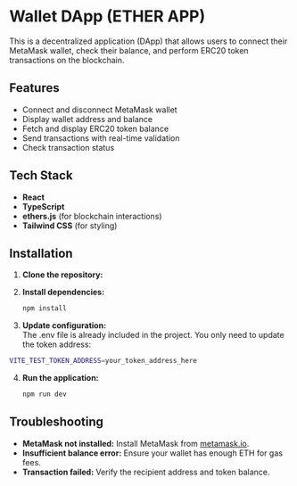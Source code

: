 # Wallet DApp (ETHER APP)

This is a decentralized application (DApp) that allows users to connect their MetaMask wallet, check their balance, and perform ERC20 token transactions on the blockchain.

## Features

- Connect and disconnect MetaMask wallet
- Display wallet address and balance
- Fetch and display ERC20 token balance
- Send transactions with real-time validation
- Check transaction status

## Tech Stack

- **React**
- **TypeScript**
- **ethers.js** (for blockchain interactions)
- **Tailwind CSS** (for styling)

## Installation

1. **Clone the repository:**

2. **Install dependencies:**

   ```sh
   npm install

   ```

3. **Update configuration:**  
   The .env file is already included in the project. You only need to update the token address:

  ```sh
  VITE_TEST_TOKEN_ADDRESS=your_token_address_here
  ```

4. **Run the application:**

   ```sh
   npm run dev

   ```

## Troubleshooting

- **MetaMask not installed:** Install MetaMask from [metamask.io](https://metamask.io/).
- **Insufficient balance error:** Ensure your wallet has enough ETH for gas fees.
- **Transaction failed:** Verify the recipient address and token balance.
